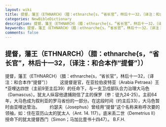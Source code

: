 ```yaml
---
layout: wiki
title: 提督，藩王（ETHNARCH）（腊：ethnarche{s，“省长官”，林后十一32，〔译注：和合本作“提督”〕）
categories: NewBibleDictionary
description: 提督，藩王（ETHNARCH）（腊：ethnarche{s，“省长官”，林后十一32，〔译注：和合本作“提督”〕）
keywords: 提督，藩王（ETHNARCH）（腊：ethnarche{s，“省长官”，林后十一32，〔译注：和合本作“提督”〕）
comments: false
---
```


## 提督，藩王（ETHNARCH）（腊：ethnarche{s，“省长官”，林后十一32，〔译注：和合本作“提督”〕）



提督，藩王（ETHNARCH）（腊：ethnarche{s，“省长官”，林后十一32，〔译注：和合本作“提督”〕）
　　这提督是官，在亚拉伯皮特亚（Arabia Petraea）王*亚哩达四世（主前9至主后39）的任命下，与一支卫戍部队合力治理大马色（Damascus）。犹太人纵容他逮捕刚信了主的保罗（参：徒九24-25）。主前64年，大马色成为叙利亚的罗马省份的一部分。在这段时间（约主后33），大马色暂时由亚哩达管治。
　　约瑟夫（Josephus）曾经用“提督”这个名称来称呼次要的领袖，如：住在亚历山太的犹太人（Ant.
14. 117）。底米丢二世（Demetrius II）授命下的犹太提督西门（Simon；马加比壹书十四47）。
B.F.H.




